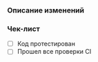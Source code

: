  ### Описание изменений
 <!-- Опишите изменения и их влияние на проект.-->
 ### Чек-лист
 - [ ] Код протестирован
 - [ ] Прошел все проверки CI

